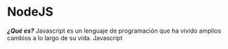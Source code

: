 # NodeJS #

***¿Qué es?***
Javascript es un lenguaje de programación que ha vivido amplios cambios a lo largo de su vida. Javascript